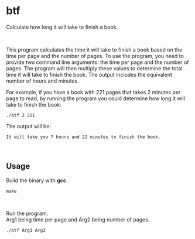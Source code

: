 # btf
Calculate how long it will take to finish a book.

<br>

This program calculates the time it will take to finish a book based on the time per page and the number of pages. To use the program, you need to provide two command line arguments: the time per page and the number of pages. The program will then multiply these values to determine the total time it will take to finish the book. The output includes the equivalent number of hours and minutes.

For example, if you have a book with 221 pages that takes 2 minutes per page to read, by running the program you could determine how long it will take to finish the book:

`
./btf 2 221
`

The output will be:

`
It will take you 7 hours and 22 minutes to finish the book.
`

<br>

## Usage
Build the binary with **gcc**.
```
make
```

<br>

Run the program. <br>
Arg1 being time per page and Arg2 being number of pages.
```
./btf Arg1 Arg2
```
